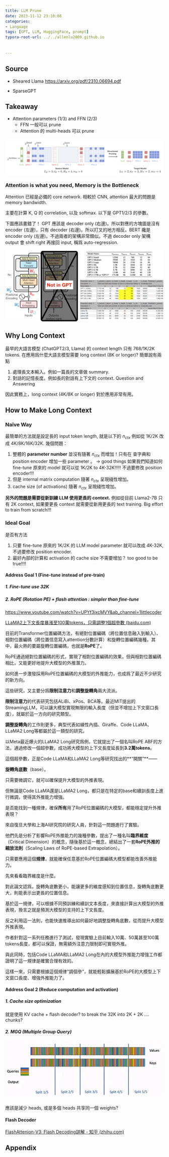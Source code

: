 ```yaml
---
title: LLM Prune
date: 2023-11-12 23:10:08
categories:
- Language
tags: [GPT, LLM, HuggingFace, prompt]
typora-root-url: ../../allenlu2009.github.io


---
```






## Source

* Sheared Llama  https://arxiv.org/pdf/2310.06694.pdf

* SparseGPT


## Takeaway

* Attention parameters (1/3) and FFN (2/3)
  * FFN 一般可以 prune
  * Attention 的 multi-heads 可以 prune 




<img src="/media/image-20231112095709919.png" alt="image-20231112095709919" style="zoom: 50%;" />



### Attention is what you need, Memory is the Bottleneck

Attention 已經是必備的 core network.   相較於 CNN,  attention 最大的問題是 memory bandwidth.

主要在計算 K, Q 的 correlation, 以及 softmax.  以下是 GPT1/2/3 的參數。

下圖應該畫錯了！ GPT 應該是 decoder only (右邊)。所以對應的方塊圖是沒有 encoder (左邊)，只有 decoder (右邊)。所以打叉的地方相反。BERT 纔是 encoder only (左邊)。不過兩者的架構非常類似。不過 decoder only 架構 output 會 shift right 再接回 input, 稱爲 auto-regression.

<img src="/media/image-20230723204336707.png" alt="image-20230723204336707" style="zoom:80%;" />



## Why Long Context

最早的大語言模型 (ChatGPT2/3, Llama) 的 context length 只有 768/1K/2K tokens.   在應用爲什麼大語言模型需要 long context (8K or longer)?   簡單說有兩點 

1. 處理長文本輸入。例如一篇長的文章做 summary.
2. 對話的記憶長度。例如長的對話有上下文的 context.  Question and Answering

因此實務上，long context (4K/8K or longer) 對於應用非常有用。 





## How to Make Long Context



### Naïve Way

最簡單的方法就是設定長的 input token length,  就是以下的 $n_{ctx}$ 例如從 1K/2K 改成 4K/8K/16K/32K.  幾個問題：

1. 整體的 **parameter number** 並沒有隨著 $n_{ctx}$ 而增加！只有在 查字典和 position encoder 增加一些 parameter 。 -> good things 如果我們知道如何 fine-tune 原來的 model 就可以從 1K/2K to 4K-32K!!!!!  不過要修改 position encoder!!!
2. 但是 internal matrix computation 隨著 $n_{ctx}$ 呈現綫性增加。
3. cache size (of activations) 隨著 $n_{ctx}$ 呈現綫性增加。



**另外的問題是需要從新訓練 LLM 使用更長的 context.**   例如從目前 Llama2-7B 只有 2K context, 如果要更長 context 就需要從新用更長的 text training.  Big effort to train from scratch!!!



### Ideal Goal

是否有方法

1. 只要 fine-tune 原來的 1K/2K 的 LLM model parameter 就可以改成 4K-32K, 不過要修改 position encoder.
2. 最好內部的計算和 activation 的 cache size 不需要增加？ too good to be true!!!!





#### Address Goal 1 (Fine-tune instead of pre-train)



##### 1. Fine-tune use 32K 



##### 2. RoPE (Rotation PE) + flash attention :  simpler than fine-tune

https://www.youtube.com/watch?v=UPYf3jxcMVY&ab_channel=1littlecoder  

[LLaMA2上下文長度暴漲至100萬tokens，只需調整1個超參數 (baidu.com)](https://mbd.baidu.com/newspage/data/landingsuper?rs=3210073527&ruk=xed99He2cfyczAP3Jws7PQ&urlext={"cuid"%3A"_a2K8_uSBijAu-uOYiSKtguqHaY1i2tq_8Hsugi6v8KX0qqSB"}&isBdboxFrom=1&pageType=1&sid_for_share&context={"nid"%3A"news_10156585640535514928","sourceFrom"%3A"bjh"})



目前的Transformer位置編碼方法，有絕對位置編碼（將位置信息融入到輸入）、相對位置編碼（將位置信息寫入attention分數計算）和旋轉位置編碼幾種。其中，最火熱的要屬旋轉位置編碼，也就是**RoPE**了。

RoPE通過絕對位置編碼的形式，實現了相對位置編碼的效果，但與相對位置編碼相比，又能更好地提升大模型的外推潛力。

如何進一步激發採用RoPE位置編碼的大模型的外推能力，也成爲了最近不少研究的新方向。

這些研究，又主要分爲**限制注意力**和**調整旋轉角**兩大流派。

**限制注意力**的代表研究包括ALiBi、xPos、BCA等。最近MIT提出的StreamingLLM，可以讓大模型實現無限的輸入長度（但並不增加上下文窗口長度），就屬於這一方向的研究類型。

**調整旋轉角**的工作則更多，典型代表如線性內插、Giraffe、Code LLaMA、LLaMA2 Long等都屬於這一類型的研究。

以Meta最近爆火的LLaMA2 Long研究爲例，它就提出了一個名叫RoPE ABF的方法，通過修改一個超參數，成功將大模型的上下文長度延長到**3.2萬tokens**。

這個超參數，正是Code LLaMA和LLaMA2 Long等研究找出的**“開關”**——

**旋轉角底數**（base）。

只需要微調它，就可以確保提升大模型的外推表現。

但無論是Code LLaMA還是LLaMA2 Long，都只是在特定的base和續訓長度上進行微調，使得其外推能力增強。

是否能找到一種規律，確保**所有**用了RoPE位置編碼的大模型，都能穩定提升外推表現？

來自復旦大學和上海AI研究院的研究人員，針對這一問題進行了實驗。

他們先是分析了影響RoPE外推能力的幾種參數，提出了一種名叫**臨界維度**（Critical Dimension）的概念，隨後基於這一概念，總結出了一套**RoPE外推的縮放法則**（Scaling Laws of RoPE-based Extrapolation）。

只需要應用這個**規律**，就能確保任意基於RoPE位置編碼大模型都能改善外推能力。

先來看看臨界維度是什麼。

對此論文認爲，旋轉角底數更小，能讓更多的維度感知到位置信息，旋轉角底數更大，則能表示出更長的位置信息。

基於這一規律，可以根據不同預訓練和續訓文本長度，來直接計算出大模型的外推表現，換言之就是預測大模型的支持的上下文長度。

反之利用這一法則，也能快速推導出如何最好地調整旋轉角底數，從而提升大模型外推表現。

作者針對這一系列任務進行了測試，發現實驗上目前輸入10萬、50萬甚至100萬tokens長度，都可以保證，無需額外注意力限制即可實現外推。

與此同時，包括Code LLaMA和LLaMA2 Long在內的大模型外推能力增強工作都證明了這一規律是確實合理有效的。

這樣一來，只需要根據這個規律“調個參”，就能輕鬆擴展基於RoPE的大模型上下文窗口長度、增強外推能力了。





#### Address Goal 2 (Reduce computation and activation)



##### 1. Cache size optimization

就是使用 KV cache + flash decoder?  to break the 32K into 2K + 2K .... chunks?



##### 2. MGQ (Multiple Group Query)



##### <img src="/media/flash_dcoder.webp" alt="flash_dcoder" style="zoom:67%;" />

應該是減少 heads, 或是多個 heads 共享同一個 weights?



#### Flash Decoder

[FlashAttenion-V3: Flash Decoding詳解 - 知乎 (zhihu.com)](https://zhuanlan.zhihu.com/p/661478232)







## Appendix

